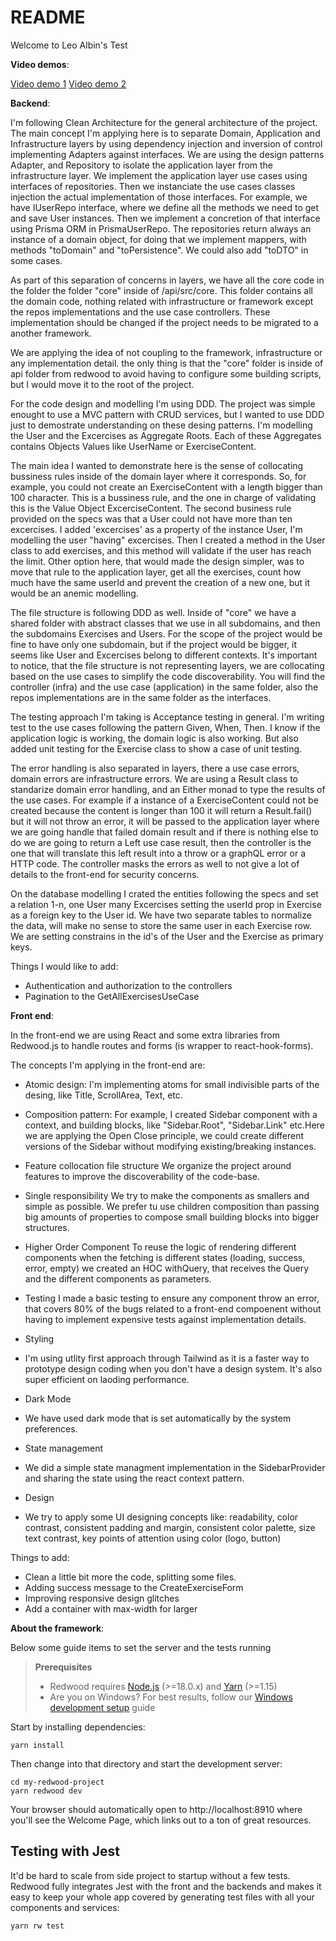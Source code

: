 # README

Welcome to Leo Albin's Test

**Video demos**:

[Video demo 1](https://www.loom.com/share/8eace1b4856b4ed880cc5005ee048c2d)
[Video demo 2](https://www.loom.com/share/46c275d0b6594f9a8708412b6875a6e5)


**Backend**:

I'm following Clean Architecture for the general architecture of the project. The main concept I'm applying here is to separate Domain, Application and Infrastructure layers by using dependency injection and inversion of control implementing Adapters against interfaces. We are using the design patterns Adapter, and Repository to isolate the application layer from the infrastructure layer. We implement the application layer use cases using interfaces of repositories. Then we instanciate the use cases classes injection the actual implementation of those interfaces. For example, we have IUserRepo interface, where we define all the methods we need to get and save User instances. Then we implement a concretion of that interface using Prisma ORM in PrismaUserRepo. The repositories return always an instance of a domain object, for doing that we implement mappers, with methods "toDomain" and "toPersistence". We could also add "toDTO" in some cases.

As part of this separation of concerns in layers, we have all the core code in the folder the folder "core" inside of /api/src/core.  This folder contains all the domain code, nothing related with infrastructure or framework except the repos implementations and the use case controllers. These implementation should be changed if the project needs to be migrated to a another framework.

We are applying the idea of not coupling to the framework, infrastructure or any implementation detail. the only thing is that the "core" folder is inside of api folder from redwood to avoid having to configure some building scripts, but I would move it to the root of the project.

For the code design and modelling I'm using DDD. The project was simple enought to use a MVC pattern with CRUD services, but I wanted to use DDD just to demostrate understanding on these desing patterns. I'm modelling the User and the Excercises as Aggregate Roots. Each of these Aggregates contains Objects Values like UserName or ExerciseContent.

The main idea I wanted to demonstrate here is the sense of collocating bussiness rules inside of the domain layer where it corresponds. So, for example, you could not create an ExerciseContent with a length bigger than 100 character. This is a bussiness rule, and the one in charge of validating this is the Value Object ExcerciseContent. The second business rule provided on the specs was that a User could not have more than ten excercises. I added 'excercises' as a property of the instance User, I'm modelling the user "having" excercises. Then I created a method in the User class to add exercises, and this method will validate if the user has reach the limit. Other option here, that would made the design simpler, was to move that rule to the application layer, get all the exercises, count how much have the same userId and prevent the creation of a new one, but it would be an anemic modelling.

The file structure is following DDD as well. Inside of "core" we have a shared folder with abstract classes that we use in all subdomains, and then the subdomains Exercises and Users. For the scope of the project would be fine to have only one subdomain, but if the project would be bigger, it seems like User and Excercises belong to different contexts. It's important to notice, that the file structure is not representing layers, we are collocating based on the use cases to simplify the code discoverability. You will find the controller (infra) and the use case (application) in the same folder, also the repos implementations are in the same folder as the interfaces.

The testing approach I'm taking is Acceptance testing in general. I'm writing test to the use cases following the pattern Given, When, Then. I know if the application logic is working, the domain logic is also working. But also added unit testing for the Exercise class to show a case of unit testing.

The error handling is also separated in layers, there a use case errors, domain errors are infrastructure errors. We are using a Result class to standarize domain error handling, and an Either monad to type the results of the use cases. For example if a instance of a ExerciseContent could not be created because the content is longer than 100 it will return a Result.fail() but it will not throw an error, it will be passed to the application layer where we are going handle that failed domain result and if there is nothing else to do we are going to return a Left use case result, then the controller is the one that will translate this left result into a throw or a graphQL error or a HTTP code. The controller masks the errors as well to not give a lot of details to the front-end for security concerns.

On the database modelling I crated the entities following the specs and set a relation 1-n, one User many Excercises setting the userId prop in Exercise as a foreign key to the User id. We have two separate tables to normalize the data, will make no sense to store the same user in each Exercise row. We are setting constrains in the id's of the User and the Exercise as primary keys.

Things I would like to add:
- Authentication and authorization to the controllers
- Pagination to the GetAllExercisesUseCase


**Front end**:

In the front-end we are using React and some extra libraries from Redwood.js to handle routes and forms (is wrapper to react-hook-forms).

The concepts I'm applying in the front-end are:

- Atomic design:
I'm implementing atoms for small indivisible parts of the desing, like Title, ScrollArea, Text, etc.

- Composition pattern:
For example, I created Sidebar component with a context, and building blocks, like "Sidebar.Root", "Sidebar.Link" etc.Here we are applying the Open Close principle, we could create different versions of the Sidebar without modifying existing/breaking instances.

- Feature collocation file structure
We organize the project around features to improve the discoverability of the code-base.

- Single responsibility
We try to make the components as smallers and simple as possible. We prefer tu use children composition than passing big amounts of properties to compose small building blocks into bigger structures.

- Higher Order Component
To reuse the logic of rendering different components when the fetching is different states (loading, success, error, empty) we created an HOC withQuery, that receives the Query and the different components as parameters.

- Testing
I made a basic testing to ensure any component throw an error, that covers 80% of the bugs related to a front-end compoenent without having to implement expensive tests against implementation details.

- Styling
- I'm using utlity first approach through Tailwind as it is a faster way to prototype design coding when you don't have a design system. It's also super efficient on laoding performance.

- Dark Mode
- We have used dark mode that is set automatically by the system preferences.

- State management
- We did a simple state managment implementation in the SidebarProvider and sharing the state using the react context pattern.

- Design
- We try to apply some UI designing concepts like: readability, color contrast, consistent padding and margin, consistent color palette, size text contrast, key points of attention using color (logo, button)

Things to add:
- Clean a little bit more the code, splitting some files.
- Adding success message to the CreateExerciseForm
- Improving responsive design glitches
- Add a container with max-width for larger



**About the framework**:

Below some guide items to set the server and the tests running

> **Prerequisites**
>
> - Redwood requires [Node.js](https://nodejs.org/en/) (>=18.0.x) and [Yarn](https://yarnpkg.com/) (>=1.15)
> - Are you on Windows? For best results, follow our [Windows development setup](https://redwoodjs.com/docs/how-to/windows-development-setup) guide

Start by installing dependencies:

```
yarn install
```

Then change into that directory and start the development server:

```
cd my-redwood-project
yarn redwood dev
```

Your browser should automatically open to http://localhost:8910 where you'll see the Welcome Page, which links out to a ton of great resources.


## Testing with Jest

It'd be hard to scale from side project to startup without a few tests.
Redwood fully integrates Jest with the front and the backends and makes it easy to keep your whole app covered by generating test files with all your components and services:

```
yarn rw test
```
